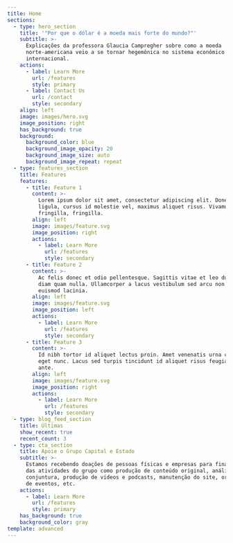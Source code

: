 ```yaml
---
title: Home
sections:
  - type: hero_section
    title: '"Por que o dólar é a moeda mais forte do mundo?"'
    subtitle: >-
      Explicações da professora Glaucia Campregher sobre como a moeda
      norte-americana veio a se tornar hegemônica no sistema econômico
      internacional.
    actions:
      - label: Learn More
        url: /features
        style: primary
      - label: Contact Us
        url: /contact
        style: secondary
    align: left
    image: images/hero.svg
    image_position: right
    has_background: true
    background:
      background_color: blue
      background_image_opacity: 20
      background_image_size: auto
      background_image_repeat: repeat
  - type: features_section
    title: Features
    features:
      - title: Feature 1
        content: >-
          Lorem ipsum dolor sit amet, consectetur adipiscing elit. Donec nisl
          ligula, cursus id molestie vel, maximus aliquet risus. Vivamus in nibh
          fringilla, fringilla.
        align: left
        image: images/feature.svg
        image_position: right
        actions:
          - label: Learn More
            url: /features
            style: secondary
      - title: Feature 2
        content: >-
          Ac felis donec et odio pellentesque. Sagittis vitae et leo duis ut
          diam quam nulla. Ullamcorper a lacus vestibulum sed arcu non odio
          euismod lacinia.
        align: left
        image: images/feature.svg
        image_position: left
        actions:
          - label: Learn More
            url: /features
            style: secondary
      - title: Feature 3
        content: >-
          Id nibh tortor id aliquet lectus proin. Amet venenatis urna cursus
          eget nunc. Lacus sed turpis tincidunt id aliquet risus feugiat in
          ante.
        align: left
        image: images/feature.svg
        image_position: right
        actions:
          - label: Learn More
            url: /features
            style: secondary
  - type: blog_feed_section
    title: Últimas
    show_recent: true
    recent_count: 3
  - type: cta_section
    title: Apoie o Grupo Capital e Estado
    subtitle: >-
      Estamos recebendo doações de pessoas físicas e empresas para financiamento
      das atividades do grupo como produção de conteúdo original, análises de
      conjuntura, produção de vídeos e podcasts, manutenção do site, organização
      de eventos, etc.
    actions:
      - label: Learn More
        url: /features
        style: primary
    has_background: true
    background_color: gray
template: advanced
---
```

